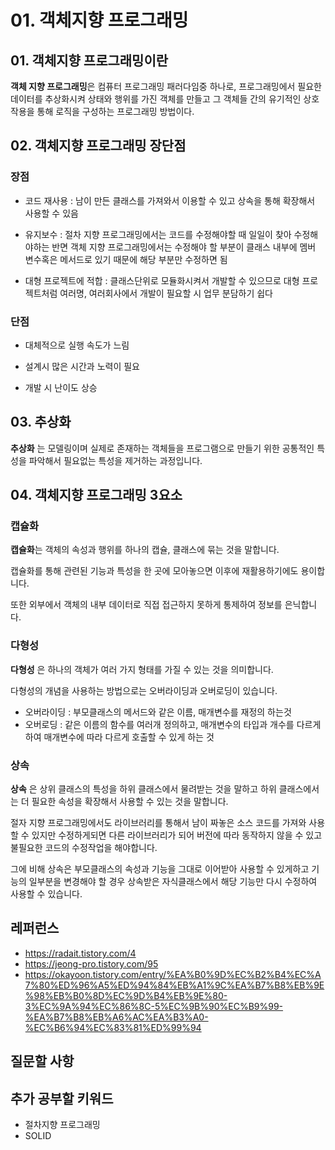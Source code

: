 # 01. 객체지향 프로그래밍

## 01. 객체지향 프로그래밍이란

**객체 지향 프로그래밍**은 컴퓨터 프로그래밍 패러다임중 하나로, 프로그래밍에서 필요한 데이터를 추상화시켜 상태와 행위를 가진 객체를 만들고 그 객체들 간의 유기적인 상호작용을 통해 로직을 구성하는 프로그래밍 방법이다.



## 02. 객체지향 프로그래밍 장단점

### 장점

* 코드 재사용 : 남이 만든 클래스를 가져와서 이용할 수 있고 상속을 통해 확장해서 사용할 수 있음

* 유지보수 : 절차 지향 프로그래밍에서는 코드를 수정해야할 때 일일이 찾아 수정해야하는 반면 객체 지향 프로그래밍에서는 수정해야 할 부분이 클래스 내부에 멤버 변수혹은 메서드로 있기 때문에 해당 부분만 수정하면 됨

* 대형 프로젝트에 적합 : 클래스단위로 모듈화시켜서 개발할 수 있으므로 대형 프로젝트처럼 여러명, 여러회사에서 개발이 필요할 시 업무 분담하기 쉽다

  

### 단점

* 대체적으로 실행 속도가 느림

* 설계시 많은 시간과 노력이 필요

* 개발 시 난이도 상승

  

  

## 03. 추상화

**추상화** 는 모델링이며 실제로 존재하는 객체들을 프로그램으로 만들기 위한 공통적인 특성을 파악해서 필요없는 특성을 제거하는 과정입니다.





## 04. 객체지향 프로그래밍 3요소

### 캡슐화

**캡슐화**는 객체의 속성과 행위를 하나의 캡슐, 클래스에 묶는 것을 말합니다.

캡슐화를 통해 관련된 기능과 특성을 한 곳에 모아놓으면 이후에 재활용하기에도 용이합니다.

또한 외부에서 객체의 내부 데이터로 직접 접근하지 못하게 통제하여 정보를 은닉합니다.



### 다형성

**다형성** 은 하나의 객체가 여러 가지 형태를 가질 수 있는 것을 의미합니다.

다형성의 개념을 사용하는 방법으로는 오버라이딩과 오버로딩이 있습니다.

* 오버라이딩 : 부모클래스의 메서드와 같은 이름, 매개변수를 재정의 하는것
* 오버로딩 : 같은 이름의 함수를 여러개 정의하고, 매개변수의 타입과 개수를 다르게 하여 매개변수에 따라 다르게 호출할 수 있게 하는 것



### 상속

**상속** 은 상위 클래스의 특성을 하위 클래스에서 물려받는 것을 말하고 하위 클래스에서는 더 필요한 속성을 확장해서 사용할 수 있는 것을 말합니다.

절자 지향 프로그래밍에서도 라이브러리를 통해서 남이 짜놓은 소스 코드를 가져와 사용할 수 있지만 수정하게되면 다른 라이브러리가 되어 버전에 따라 동작하지 않을 수 있고 불필요한 코드의 수정작업을 해야합니다.

그에 비해 상속은 부모클래스의 속성과 기능을 그대로 이어받아 사용할 수 있게하고 기능의 일부분을 변경해야 할 경우 상속받은 자식클래스에서 해당 기능만 다시 수정하여 사용할 수 있습니다.









## 레퍼런스

* https://radait.tistory.com/4
* https://jeong-pro.tistory.com/95
* https://okayoon.tistory.com/entry/%EA%B0%9D%EC%B2%B4%EC%A7%80%ED%96%A5%ED%94%84%EB%A1%9C%EA%B7%B8%EB%9E%98%EB%B0%8D%EC%9D%B4%EB%9E%80-3%EC%9A%94%EC%86%8C-5%EC%9B%90%EC%B9%99-%EA%B7%B8%EB%A6%AC%EA%B3%A0-%EC%B6%94%EC%83%81%ED%99%94

## 질문할 사항



## 추가 공부할 키워드

* 절차지향 프로그래밍
* SOLID